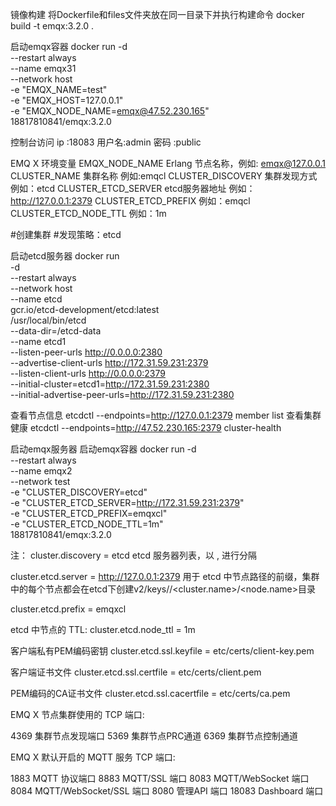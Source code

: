镜像构建
将Dockerfile和files文件夹放在同一目录下并执行构建命令
docker build -t emqx:3.2.0 .


启动emqx容器
docker run -d \
    --restart always \
    --name emqx31 \
    --network host \
    -e "EMQX_NAME=test" \
    -e "EMQX_HOST=127.0.0.1" \
    -e "EMQX_NODE_NAME=emqx@47.52.230.165" \
    18817810841/emqx:3.2.0


控制台访问
    ip   :18083 
    用户名:admin 
    密码  :public    


EMQ X 环境变量
    EMQX_NODE_NAME	Erlang 节点名称，例如: emqx@127.0.0.1
    CLUSTER_NAME  集群名称 例如:emqcl
    CLUSTER_DISCOVERY 集群发现方式 例如：etcd
    CLUSTER_ETCD_SERVER etcd服务器地址 例如：http://127.0.0.1:2379
    CLUSTER_ETCD_PREFIX 例如：emqcl
    CLUSTER_ETCD_NODE_TTL 例如：1m



#创建集群
#发现策略：etcd

启动etcd服务器
docker run \
  -d \
  --restart always \
  --network host \
  --name etcd \
  gcr.io/etcd-development/etcd:latest \
  /usr/local/bin/etcd \
  --data-dir=/etcd-data \
  --name etcd1 \
  --listen-peer-urls http://0.0.0.0:2380 \
  --advertise-client-urls http://172.31.59.231:2379 \
  --listen-client-urls http://0.0.0.0:2379 \
  --initial-cluster=etcd1=http://172.31.59.231:2380 \
  --initial-advertise-peer-urls=http://172.31.59.231:2380



  查看节点信息
  etcdctl --endpoints=http://127.0.0.1:2379 member list
  查看集群健康
  etcdctl --endpoints=http://47.52.230.165:2379 cluster-health


启动emqx服务器
启动emqx容器
docker run -d \
    --restart always \
    --name emqx2 \
    --network test \
    -e "CLUSTER_DISCOVERY=etcd" \
    -e "CLUSTER_ETCD_SERVER=http://172.31.59.231:2379" \
    -e "CLUSTER_ETCD_PREFIX=emqxcl" \
    -e "CLUSTER_ETCD_NODE_TTL=1m" \
    18817810841/emqx:3.2.0

注：
cluster.discovery = etcd
etcd 服务器列表，以 , 进行分隔
    
cluster.etcd.server = http://127.0.0.1:2379
用于 etcd 中节点路径的前缀，集群中的每个节点都会在etcd下创建v2/keys/<prefix>/<cluster.name>/<node.name>目录

cluster.etcd.prefix = emqxcl

etcd 中节点的 TTL:
cluster.etcd.node_ttl = 1m

客户端私有PEM编码密钥
cluster.etcd.ssl.keyfile = etc/certs/client-key.pem

客户端证书文件
cluster.etcd.ssl.certfile = etc/certs/client.pem
    
PEM编码的CA证书文件
cluster.etcd.ssl.cacertfile = etc/certs/ca.pem

EMQ X 节点集群使用的 TCP 端口:

4369	集群节点发现端口
5369	集群节点PRC通道
6369	集群节点控制通道

EMQ X 默认开启的 MQTT 服务 TCP 端口:

1883	MQTT 协议端口
8883	MQTT/SSL 端口
8083	MQTT/WebSocket 端口
8084	MQTT/WebSocket/SSL 端口
8080	管理API 端口
18083	Dashboard 端口